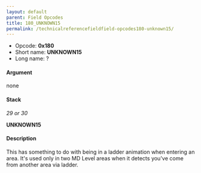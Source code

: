 ```yaml
---
layout: default
parent: Field Opcodes
title: 180_UNKNOWN15
permalink: /technicalreferencefieldfield-opcodes180-unknown15/
---
```


-   Opcode: **0x180**
-   Short name: **UNKNOWN15**
-   Long name: ?

#### Argument

none

#### Stack

  
*29 or 30*

**UNKNOWN15**

#### Description

This has something to do with being in a ladder animation when entering an area. It's used only in two MD Level areas when it detects you've come from another area via ladder.
